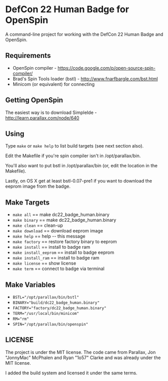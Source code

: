 # DefCon 22 Human Badge for OpenSpin

A command-line project for working with the DefCon 22 Human Badge and
OpenSpin.

## Requirements
* OpenSpin compiler - https://code.google.com/p/open-source-spin-compiler/
* Brad's Spin Tools loader (bstl) - http://www.fnarfbargle.com/bst.html
* Minicom (or equivalent) for connecting

## Getting OpenSpin
The easiest way is to download SimpleIde -
http://learn.parallax.com/node/640

## Using
Type `make` or `make help` to list build targets (see next section
also).

Edit the Makefile if you're spin compiler isn't in /opt/parallax/bin.

You'll also want to put bstl in /opt/parallax/bin (or, edit the
location in the Makefile).

Lastly, on OS X get at least bstl-0.07-pre1 if you want to download
the eeprom image from the badge.

## Make Targets
* `make all` == make dc22_badge_human.binary
* `make binary` == make dc22_badge_human.binary
* `make clean` == clean-up
* `make download` == download eeprom image
* `make help` == help -- this message
* `make factory` == restore factory binary to eeprom
* `make install` == install to badge ram
* `make install_eeprom` == install to badge eeprom
* `make install_ram` == install to badge ram
* `make license` == show license
* `make term` == connect to badge via terminal

## Make Variables
* `BSTL="/opt/parallax/bin/bstl"`
* `BINARY="build/dc22_badge_human.binary"`
* `FACTORY="factory/dc22_badge_human.binary"`
* `TERM="/usr/local/bin/minicom"`
* `RM="rm"`
* `SPIN="/opt/parallax/bin/openspin"`

## LICENSE
The project is under the MIT license. The code came from Parallax, Jon
"JonnyMac" McPhalen and Ryan "1o57" Clarke and was already under the
MIT license.

I added the build system and licensed it under the same terms.
